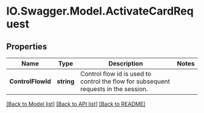 # IO.Swagger.Model.ActivateCardRequest
## Properties

Name | Type | Description | Notes
------------ | ------------- | ------------- | -------------
**ControlFlowId** | **string** | Control flow id is used to control the flow for subsequent requests in the session. | 

[[Back to Model list]](../README.md#documentation-for-models) [[Back to API list]](../README.md#documentation-for-api-endpoints) [[Back to README]](../README.md)

